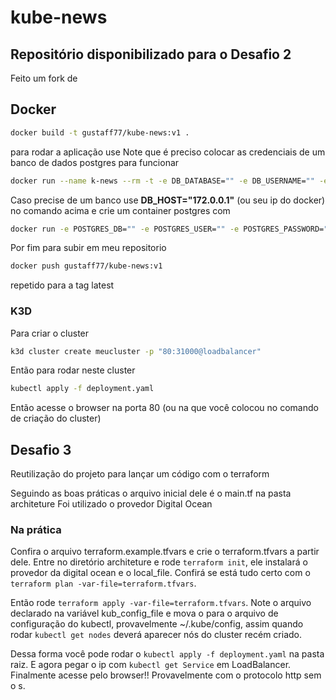 # kube-news

## Repositório disponibilizado para o Desafio 2
Feito um fork de 

## Docker
```sh
docker build -t gustaff77/kube-news:v1 .
```
para rodar a aplicação use
Note que é preciso colocar as credenciais de um banco de dados postgres para funcionar
```sh
docker run --name k-news --rm -t -e DB_DATABASE="" -e DB_USERNAME="" -e DB_PASSWORD="" -e DB_HOST="" gustaff77/kube-news 
```

Caso precise de um banco use **DB_HOST="172.0.0.1"** (ou seu ip do docker) no comando acima e crie um container postgres com 
```sh
docker run -e POSTGRES_DB="" -e POSTGRES_USER="" -e POSTGRES_PASSWORD="" -e DB_HOST="127.0.0.1" postgres:15.0-alpine 
```

Por fim para subir em meu repositorio
```sh
docker push gustaff77/kube-news:v1
```
repetido para a tag latest


### K3D
Para criar o cluster
```sh
k3d cluster create meucluster -p "80:31000@loadbalancer"
```
Então para rodar neste cluster
```sh
kubectl apply -f deployment.yaml
```
Então acesse o browser na porta 80 (ou na que você colocou no comando de criação do cluster)

## Desafio 3
Reutilização do projeto para lançar um código com o terraform

Seguindo as boas práticas o arquivo inicial dele é o main.tf na pasta architeture
Foi utilizado o provedor Digital Ocean

### Na prática

Confira o arquivo terraform.example.tfvars e crie o terraform.tfvars a partir dele.
Entre no diretório architeture e rode `terraform init`, ele instalará o provedor da digital ocean e o local_file. Confirá se está tudo certo com o `terraform plan -var-file=terraform.tfvars`.

Então rode `terraform apply -var-file=terraform.tfvars`.
Note o arquivo declarado na variável kub_config_file  e mova o para o arquivo de configuração do kubectl, provavelmente ~/.kube/config, assim quando rodar `kubectl get nodes` deverá aparecer nós do cluster recém criado.

Dessa forma você pode rodar o `kubectl apply -f deployment.yaml` na pasta raiz. E agora pegar o ip com `kubectl get Service` em LoadBalancer. Finalmente acesse pelo browser!! Provavelmente com o protocolo http sem o s.

